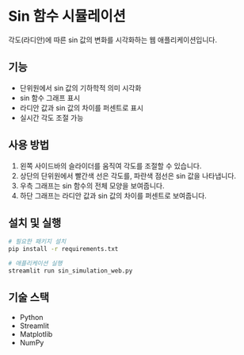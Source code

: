# Sin 함수 시뮬레이션

각도(라디안)에 따른 sin 값의 변화를 시각화하는 웹 애플리케이션입니다.

## 기능
- 단위원에서 sin 값의 기하학적 의미 시각화
- sin 함수 그래프 표시
- 라디안 값과 sin 값의 차이를 퍼센트로 표시
- 실시간 각도 조절 가능

## 사용 방법
1. 왼쪽 사이드바의 슬라이더를 움직여 각도를 조절할 수 있습니다.
2. 상단의 단위원에서 빨간색 선은 각도를, 파란색 점선은 sin 값을 나타냅니다.
3. 우측 그래프는 sin 함수의 전체 모양을 보여줍니다.
4. 하단 그래프는 라디안 값과 sin 값의 차이를 퍼센트로 보여줍니다.

## 설치 및 실행
```bash
# 필요한 패키지 설치
pip install -r requirements.txt

# 애플리케이션 실행
streamlit run sin_simulation_web.py
```

## 기술 스택
- Python
- Streamlit
- Matplotlib
- NumPy
